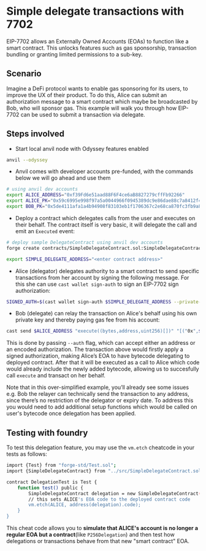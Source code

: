 # Simple delegate transactions with 7702

EIP-7702 allows an Externally Owned Accounts (EOAs) to function like a smart contract. This unlocks features such as gas sponsorship, transaction bundling or granting limited permissions to a sub-key.

## Scenario

Imagine a DeFi protocol wants to enable gas sponsoring for its users, to improve the UX of their product. To do this, Alice can submit an authorization message to a smart contract which maybe be broadcasted by Bob, who will sponsor gas. This example will walk you through how EIP-7702 can be used to submit a transaction via delegate. 

## Steps involved

- Start local anvil node with Odyssey features enabled

```bash
anvil --odyssey
```

- Anvil comes with developer accounts pre-funded, with the commands below we will go ahead and use them

```bash
# using anvil dev accounts 
export ALICE_ADDRESS="0xf39Fd6e51aad88F6F4ce6aB8827279cffFb92266"
export ALICE_PK="0x59c6995e998f97a5a0044966f0945389dc9e86dae88c7a8412f4603b6b78690d"
export BOB_PK="0x5de4111afa1a4b94908f83103eb1f1706367c2e68ca870fc3fb9a804cdab365a"
```

- Deploy a contract which delegates calls from the user and executes on their behalf. The contract itself is very basic, it will delegate the call and emit an `Executed` event:

```bash
# deploy sample DelegateContract using anvil dev accounts
forge create contracts/SimpleDelegateContract.sol:SimpleDelegateContract --private-key $ALICE_PK

export SIMPLE_DELEGATE_ADDRESS="<enter contract address>"
```

- Alice (delegator) delegates authority to a smart contract to send specific transactions from her account by signing the following message. For this she can use `cast wallet sign-auth` to sign an EIP-7702 sign authorization:

```bash
SIGNED_AUTH=$(cast wallet sign-auth $SIMPLE_DELEGATE_ADDRESS --private-key $ALICE_PK)
```

- Bob (delegate) can relay the transaction on Alice's behalf using his own private key and thereby paying gas fee from his account:

```bash
cast send $ALICE_ADDRESS "execute((bytes,address,uint256)[])" "[("0x",$(cast az),0)]" --private-key $BOB_PK --auth $SIGNED_AUTH
```

This is done by passing `--auth` flag, which can accept either an address or an encoded authorization. The transaction above would firstly apply a signed authorization, making Alice’s EOA to have bytecode delegating to deployed contract. After that it will be executed as a call to Alice which code would already include the newly added bytecode, allowing us to succesfully call `execute` and transact on her behalf.

Note that in this over-simplified example, you’ll already see some issues e.g. Bob the relayer can technically send the transaction to any address, since there’s no restriction of the delegator or expiry date. To address this you would need to add additional setup functions which would be called on user's bytecode once delegation has been applied.

## Testing with foundry

To test this delegation feature, you may use the `vm.etch` cheatcode in your tests as follows: 

```bash
import {Test} from "forge-std/Test.sol";
import {SimpleDelegateContract} from "../src/SimpleDelegateContract.sol";

contract DelegationTest is Test {
    function test() public {
        SimpleDelegateContract delegation = new SimpleDelegateContract();
        // this sets ALICE's EOA code to the deployed contract code
        vm.etch(ALICE, address(delegation).code);
    }
}
```

This cheat code allows you to **simulate that ALICE's account is no longer a regular EOA but a contract**(like `P256Delegation`) and then test how delegations or transactions behave from that new "smart contract" EOA.
